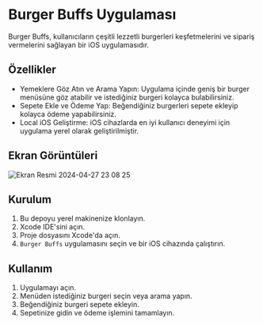 



# Burger Buffs Uygulaması

Burger Buffs, kullanıcıların çeşitli lezzetli burgerleri keşfetmelerini ve sipariş vermelerini sağlayan bir iOS uygulamasıdır.

## Özellikler

- Yemeklere Göz Atın ve Arama Yapın: Uygulama içinde geniş bir burger menüsüne göz atabilir ve istediğiniz burgeri kolayca bulabilirsiniz.
- Sepete Ekle ve Ödeme Yap: Beğendiğiniz burgerleri sepete ekleyip kolayca ödeme yapabilirsiniz.
- Local iOS Geliştirme: iOS cihazlarda en iyi kullanıcı deneyimi için uygulama yerel olarak geliştirilmiştir.

## Ekran Görüntüleri

![Ekran Resmi 2024-04-27 23 08 25](https://github.com/hmzaont/Restoran_Uygulamasi/assets/91814564/166c4baa-93ba-4119-b554-03d9ae6f9355)

## Kurulum

1. Bu depoyu yerel makinenize klonlayın.
2. Xcode IDE'sini açın.
3. Proje dosyasını Xcode'da açın.
4. `Burger Buffs` uygulamasını seçin ve bir iOS cihazında çalıştırın.

## Kullanım

1. Uygulamayı açın.
2. Menüden istediğiniz burgeri seçin veya arama yapın.
3. Beğendiğiniz burgeri sepete ekleyin.
4. Sepetinize gidin ve ödeme işlemini tamamlayın.
